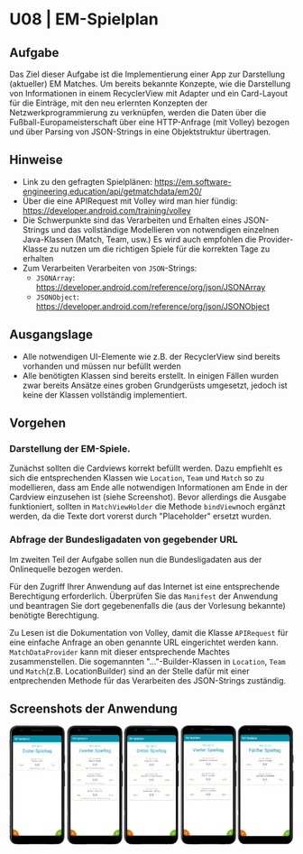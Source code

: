 # U08 | EM-Spielplan

## Aufgabe

Das Ziel dieser Aufgabe ist die Implementierung einer App zur Darstellung (aktueller) EM Matches. Um bereits bekannte Konzepte, wie die Darstellung von Informationen in einem RecyclerView mit Adapter und ein Card-Layout für die Einträge, mit den neu erlernten Konzepten der Netzwerkprogrammierung zu verknüpfen, werden die Daten über die Fußball-Europameisterschaft über eine HTTP-Anfrage (mit Volley) bezogen und über Parsing von JSON-Strings in eine Objektstruktur übertragen.

## Hinweise

* Link zu den gefragten Spielplänen: https://em.software-engineering.education/api/getmatchdata/em20/
* Über die eine APIRequest mit Volley wird man hier fündig: https://developer.android.com/training/volley
* Die Schwerpunkte sind das Verarbeiten und Erhalten eines JSON-Strings und das vollständige Modellieren von notwendigen einzelnen Java-Klassen (Match, Team, usw.) Es wird auch empfohlen die Provider-Klasse zu nutzen um die richtigen Spiele für die korrekten Tage zu erhalten
* Zum Verarbeiten Verarbeiten von `JSON`-Strings:
  * `JSONArray`: https://developer.android.com/reference/org/json/JSONArray
  * `JSONObject`: https://developer.android.com/reference/org/json/JSONObject

## Ausgangslage
* Alle notwendigen UI-Elemente wie z.B. der RecyclerView sind bereits vorhanden und müssen nur befüllt werden
* Alle benötigten Klassen sind bereits erstellt. In einigen Fällen wurden zwar bereits Ansätze eines groben Grundgerüsts umgesetzt, jedoch ist keine der Klassen vollständig implementiert.

## Vorgehen
### Darstellung der EM-Spiele.  
Zunächst sollten die Cardviews korrekt befüllt werden. Dazu empfiehlt es sich die entsprechenden Klassen wie `Location`, `Team` und `Match` so zu modellieren, dass am Ende alle notwendigen Informationen am Ende in der Cardview einzusehen ist (siehe Screenshot).
Bevor allerdings die Ausgabe funktioniert, sollten in `MatchViewHolder` die Methode `bindView`noch ergänzt werden, da die Texte dort vorerst durch "Placeholder" ersetzt wurden.

### Abfrage der Bundesligadaten von gegebender URL
Im zweiten Teil der Aufgabe sollen nun die Bundesligadaten aus der Onlinequelle bezogen werden.

Für den Zugriff Ihrer Anwendung auf das Internet ist eine entsprechende Berechtigung erforderlich. Überprüfen Sie das `Manifest` der Anwendung und beantragen Sie dort gegebenenfalls die (aus der Vorlesung bekannte) benötigte Berechtigung.

Zu Lesen ist die Dokumentation von Volley, damit die Klasse `APIRequest` für eine einfache Anfrage an oben genannte URL eingerichtet werden kann. `MatchDataProvider` kann mit dieser entsprechende Machtes zusammenstellen. Die sogemannten "..."-Builder-Klassen in `Location`, `Team` und `Match`(z.B. LocationBuilder) sind an der Stelle dafür mit einer entprechenden Methode für das Verarbeiten des JSON-Strings zuständig.

## Screenshots der Anwendung

![Screenshots der Laufapp](./docs/screenshots.png)
